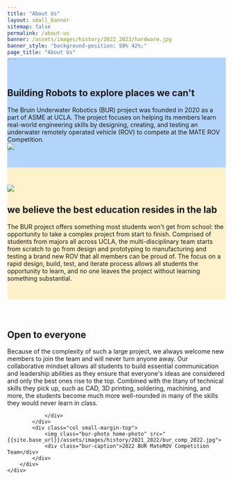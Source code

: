 ```yaml
---
title: "About Us"
layout: small_banner
sitemap: false
permalink: /about-us
banner: /assets/images/history/2022_2023/hardware.jpg
banner_style: "background-position: 50% 42%;"
page_title: "About Us"
---
```

<section style="background-color:rgb(180,213,251);padding-top:40px;padding-bottom:40px;margin-top:-25px;">
    <div class="bur-wide-container">
        <div class="row bur-subteam-row gx-5">
            <div class="col">
                <h1>Building Robots to explore places we can't</h1>
                <div class="bur-text-large">
                    The Bruin Underwater Robotics (BUR) project was founded in 2020 as a part of ASME at UCLA. The project focuses on helping its members learn real-world engineering skills by designing, creating, and testing an underwater remotely operated vehicle (ROV) to compete at the MATE ROV Competition.
                </div>
            </div>
            <div class="col-xl-6 small-margin-top">
                <img class="bur-photo home-photo" src="{{site.base_url}}/assets/images/history/2023_2024/alex_lab_work.jpg">
            </div>
        </div>
    </div>
</section>

<section style="background-color:rgb(255,241,204);padding-top:40px;padding-bottom:40px;">
    <div class="bur-wide-container">
        <div class="row bur-subteam-row gx-5">
            <div class="col-xl-6">
                <img class="bur-photo home-photo" src="{{site.base_url}}/assets/images/history/2023_2024/alan_ethan.jpg">
            </div>
            <div class="col small-margin-top">
                <h1>we believe the best education resides in the lab</h1>
                <div class="bur-text-large">
                    The BUR project offers something most students won't get from school: the opportunity to take a complex project from start to finish. Comprised of students from majors all across UCLA, the multi-disciplinary team starts from scratch to go from design and prototyping to manufacturing and testing a brand new ROV that all members can be proud of. The focus on a rapid design, build, test, and iterate process allows all students the opportunity to learn, and no one leaves the project without learning something substantial. 
                </div>
            </div>
        </div>
    </div>
</section>

<section style="padding-top:40px;padding-bottom:40px">
    <div class="bur-wide-container">
        <div class="row bur-subteam-row gx-5">
            <div class="col">
                <h1>Open to everyone</h1>
                <div class="bur-text-large">
                    Because of the complexity of such a large project, we always welcome new members to join the team and will never turn anyone away. Our collaborative mindset allows all students to build essential communication and leadership abilities as they ensure that everyone's ideas are considered and only the best ones rise to the top. Combined with the litany of technical skills they pick up, such as CAD, 3D printing, soldering, machining, and more, the students become much more well-rounded in many of the skills they would never learn in class.

                </div>
            </div>
            <div class="col small-margin-top">
                <img class="bur-photo home-photo" src="{{site.base_url}}/assets/images/history/2021_2022/bur_comp_2022.jpg">
                <div class="bur-caption">2022 BUR MateROV Competition Team</div>
            </div>
        </div>
    </div>
</section>
